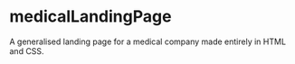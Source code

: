 # medicalLandingPage

A generalised landing page for a medical company made entirely in HTML and CSS.
